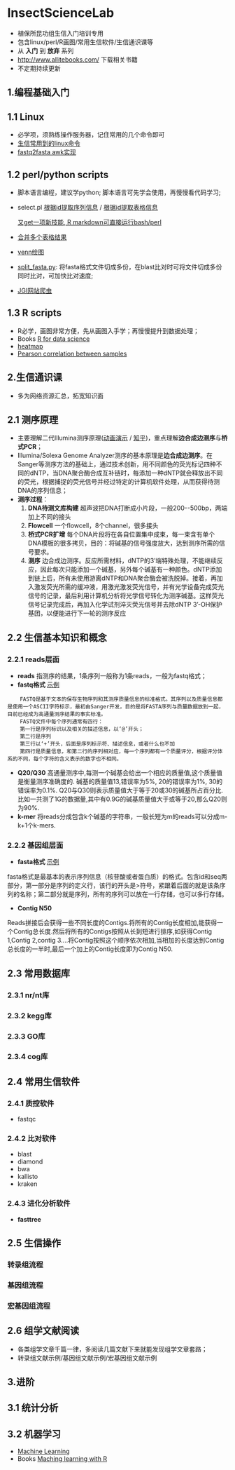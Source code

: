 # InsectScienceLab
* 植保所昆功组生信入门培训专用
* 包含linux/perl/R画图/常用生信软件/生信通识课等
* 从 **入门** 到 **放弃** 系列
* http://www.allitebooks.com/ 下载相关书籍
* 不定期持续更新

## 1.编程基础入门
## 1.1 Linux
* 必学项，须熟练操作服务器，记住常用的几个命令即可
* [生信常用到的linux命令](https://github.com/yi1873/InsectScienceLab/blob/master/linux/command_for_Bioinformatics/linux.md)
* [fastq2fasta awk实现](https://github.com/yi1873/InsectScienceLab/blob/master/linux/fastq2fasta/example.sh)

## 1.2 perl/python scripts
* 脚本语言编程，建议学python; 脚本语言可先学会使用，再慢慢看代码学习;
* select.pl
  [根据id提取序列信息](https://github.com/yi1873/InsectScienceLab/blob/master/perl/extract_seq_from_genome/example.sh) / 
  [根据id提取表格信息](https://github.com/yi1873/InsectScienceLab/blob/master/perl/extract_tab_from_tableinfo/example.sh)

  [又get一项新技能, R markdown可直接运行bash/perl](https://github.com/yi1873/InsectScienceLab/blob/master/perl/extract_seq_from_genome/run_bash.md)
* [合并多个表格结果](https://github.com/yi1873/InsectScienceLab/blob/master/perl/merge_single_tab/example.sh)
* [venn绘图](https://github.com/yi1873/InsectScienceLab/blob/master/perl/venn/example.sh)
* [split_fasta.py](https://github.com/yi1873/InsectScienceLab/blob/master/python/split_fasta/example.sh): 将fasta格式文件切成多份，在blast比对时可将文件切成多份同时比对，可加快比对速度;
* [JGI网站爬虫](https://github.com/yi1873/InsectScienceLab/blob/master/python/extractJGI_taxon/extractJGI_taxon.md)

## 1.3 R scripts
* R必学，画图非常方便，先从画图入手学；再慢慢提升到数据处理；
* Books
  [R for data science](https://github.com/yi1873/InsectScienceLab/tree/master/R/books)
* [heatmap](https://github.com/yi1873/InsectScienceLab/blob/master/R/heatmap/heatmap.md)
* [Pearson correlation between samples](https://github.com/yi1873/InsectScienceLab/blob/master/R/correlation_plot/pearson_corr_plot.md) 

## 2.生信通识课
* 多为网络资源汇总，拓宽知识面
## 2.1 测序原理
* 主要理解二代Illumina测序原理([动画演示](http://v.youku.com/v_show/id_XNzEzNzk1NTA0.html) / [知乎](https://zhuanlan.zhihu.com/p/20702684))，重点理解**边合成边测序**与**桥式PCR**；
* Illumina/Solexa Genome Analyzer测序的基本原理是**边合成边测序**。在Sanger等测序方法的基础上，通过技术创新，用不同颜色的荧光标记四种不同的dNTP，当DNA聚合酶合成互补链时，每添加一种dNTP就会释放出不同的荧光，根据捕捉的荧光信号并经过特定的计算机软件处理，从而获得待测DNA的序列信息；
* **测序过程**：
  1. **DNA待测文库构建** 超声波把DNA打断成小片段，一般200--500bp，两端加上不同的接头
  2. **Flowcell** 一个flowcell，8个channel，很多接头
  3. **桥式PCR扩增** 每个DNA片段将在各自位置集中成束，每一束含有单个DNA模板的很多拷贝，目的：将碱基的信号强度放大，达到测序所需的信号要求。
  4. **测序** 边合成边测序。反应所需材料，dNTP的3’端特殊处理，不能继续反应，因此每次只能添加一个碱基，另外每个碱基有一种颜色。dNTP添加到链上后，所有未使用游离dNTP和DNA聚合酶会被洗脱掉。接着，再加入激发荧光所需的缓冲液，用激光激发荧光信号，并有光学设备完成荧光信号的记录，最后利用计算机分析将光学信号转化为测序碱基。这样荧光信号记录完成后，再加入化学试剂淬灭荧光信号并去除dNTP 3’-OH保护基团，以便能进行下一轮的测序反应

## 2.2 生信基本知识和概念
### 2.2.1 reads层面
* **reads**  指测序的结果，1条序列一般称为1条reads，一般为fastq格式；
* **fastq格式**  [示例](https://github.com/yi1873/InsectScienceLab/blob/master/linux/fastq2fasta/test.fastq)
```
    FASTQ是基于文本的保存生物序列和其测序质量信息的标准格式。其序列以及质量信息都是使用一个ASCII字符标示，最初由Sanger开发，目的是将FASTA序列与质量数据放到一起，目前已经成为高通量测序结果的事实标准。
    FASTQ文件中每个序列通常有四行：
    第一行是序列标识以及相关的描述信息，以‘@’开头；
    第二行是序列
    第三行以‘+’开头，后面是序列标示符、描述信息，或者什么也不加
    第四行是质量信息，和第二行的序列相对应，每一个序列都有一个质量评分，根据评分体系的不同，每个字符的含义表示的数字也不相同。
```
*  **Q20/Q30**  高通量测序中,每测一个碱基会给出一个相应的质量值,这个质量值是衡量测序准确度的. 碱基的质量值13,错误率为5%, 20的错误率为1%, 30的错误率为0.1%. Q20与Q30则表示质量值大于等于20或30的碱基所占百分比.比如一共测了1G的数据量,其中有0.9G的碱基质量值大于或等于20,那么Q20则为90%. 
*  **k-mer**  将reads分成包含k个碱基的字符串，一般长短为m的reads可以分成m-k+1个k-mers.


### 2.2.2 基因组层面
* **fasta格式**  [示例](https://github.com/yi1873/InsectScienceLab/blob/master/linux/fastq2fasta/out.fa)

fasta格式是最基本的表示序列信息（核苷酸或者蛋白质）的格式。包含id和seq两部分，第一部分是序列的定义行，该行的开头是>符号，紧跟着后面的就是该条序列的名称；第二部分就是序列，所有的序列可以放在一行存储，也可以多行存储。
*  **Contig N50** 

 Reads拼接后会获得一些不同长度的Contigs.将所有的Contig长度相加,能获得一个Contig总长度.然后将所有的Contigs按照从长到短进行排序,如获得Contig 1,Contig 2,contig 3....将Contig按照这个顺序依次相加,当相加的长度达到Contig总长度的一半时,最后一个加上的Contig长度即为Contig N50.
    

## 2.3 常用数据库
### 2.3.1 nr/nt库

### 2.3.2 kegg库

### 2.3.3 GO库

### 2.3.4 cog库

## 2.4 常用生信软件 
### 2.4.1 质控软件 
* fastqc

### 2.4.2 比对软件
* blast
* diamond
* bwa
* kallisto
* kraken
### 2.4.3 进化分析软件
* **fasttree**


## 2.5 生信操作
### 转录组流程

### 基因组流程

### 宏基因组流程

## 2.6 组学文献阅读
* 各类组学文章千篇一律，多阅读几篇文献下来就能发现组学文章套路；
* 转录组文献示例/基因组文献示例/宏基因组文献示例



## 3.进阶
## 3.1 统计分析 

## 3.2 机器学习
* [Machine Learning](https://github.com/yi1873/machine_learning) 
* Books 
  [Maching learning with R](https://github.com/yi1873/machine_learning/blob/master/Packt%20Machine%20Learning%20with%20R%202nd.Edition.pdf)

